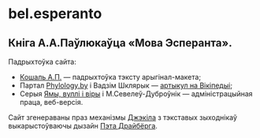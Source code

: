 # bel.esperanto
## Кніга А.А.Паўлюкаўца «Мова Эсперанта».

Падрыхтоўка сайта:
- [Кошаль А.П.](mailto:alyaksandr.koshal@gmail.com) — падрыхтоўка тэксту арыгінал-макета;
- Партал [Phylology.by](https://Phylology.by) і Вадзім Шклярык — [артыкул на Вікіпедыі](https://be.wikipedia.org/wiki/%D0%90%D0%B4%D0%B0%D0%BC_%D0%90%D0%BB%D1%8F%D0%BA%D1%81%D0%B0%D0%BD%D0%B4%D1%80%D0%B0%D0%B2%D1%96%D1%87_%D0%9F%D0%B0%D1%9E%D0%BB%D1%8E%D0%BA%D0%B0%D0%B2%D0%B5%D1%86);
- Серыя [Ямы, вуллі і віры](https://vodary.fias.fr/tag/belarusan%C2%B7language/) і М.Севелеў-Дуброўнік — адміністрацыйная праца, веб-версія.

Сайт згенераваны праз механізмы  [Джэкіла](http://jekyllrb.com) з тэкставых зыходнікаў выкарыстоўваючы дызайн [Пэта Драйбёрга](https://patdryburgh.com).
